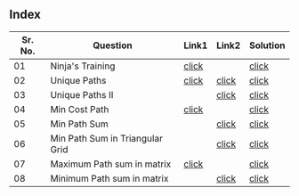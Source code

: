 ## Index 

Sr. No. | Question|Link1 | Link2 | Solution
---|---|---|---|---
01 | Ninja's Training | [click](https://www.codingninjas.com/codestudio/problems/ninja-s-training_3621003) || [click](./Solutions/NinjaSTraining.java)
02 | Unique Paths | [click](https://practice.geeksforgeeks.org/problems/number-of-unique-paths5339/1) | [click](https://leetcode.com/problems/unique-paths/) | [click](./Solutions/UniquePaths.java)
03 | Unique Paths II || [click](https://leetcode.com/problems/unique-paths-ii/) | [click](./Solutions/UniquePathsII.java)
04 | Min Cost Path  | [click](https://practice.geeksforgeeks.org/problems/minimum-cost-path3833/1)  || [click](./Solutions/MinCostPath.java) 
05 | Min Path Sum  ||[click](https://leetcode.com/problems/minimum-path-sum/)| [click](./Solutions/MinPathSum.java)
06 | Min Path Sum in Triangular Grid || [click](https://leetcode.com/problems/triangle/) | [click](./Solutions/Triangle.java)
07 | Maximum Path sum in matrix | [click](https://practice.geeksforgeeks.org/problems/path-in-matrix3805/1) | | [click](./Solutions/maxPathInMatrix.java)
08 | Minimum Path sum in matrix |  | [click](https://leetcode.com/problems/minimum-falling-path-sum/) | [click](./Solutions/MinPathInMatrix.java)
